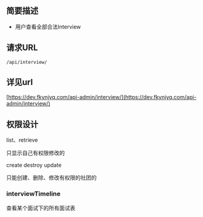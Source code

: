 ## 简要描述 

- 用户查看全部合法Interview

## 请求URL

`/api/interview/`
  
## 详见url

[https://dev.fkynjyq.com/api-admin/interview/](https://dev.fkynjyq.com/api-admin/interview/)

## 权限设计

list、retrieve

只显示自己有权限修改的

create destroy update

只能创建、删除、修改有权限的社团的

<!-- #### TODO -->

### interviewTimeline

查看某个面试下的所有面试表